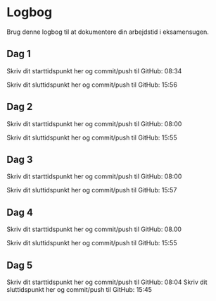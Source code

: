 # Logbog
Brug denne logbog til at dokumentere din arbejdstid i eksamensugen.

## Dag 1
Skriv dit starttidspunkt her og commit/push til GitHub: 
08:34

Skriv dit sluttidspunkt her og commit/push til GitHub: 
15:56

## Dag 2
Skriv dit starttidspunkt her og commit/push til GitHub: 
08:00

Skriv dit sluttidspunkt her og commit/push til GitHub: 
15:55

## Dag 3
Skriv dit starttidspunkt her og commit/push til GitHub: 
08:00

Skriv dit sluttidspunkt her og commit/push til GitHub: 
15:57

## Dag 4
Skriv dit starttidspunkt her og commit/push til GitHub:
08.00

Skriv dit sluttidspunkt her og commit/push til GitHub: 
15:55

## Dag 5
Skriv dit starttidspunkt her og commit/push til GitHub: 
08:04
Skriv dit sluttidspunkt her og commit/push til GitHub: 
15:45
